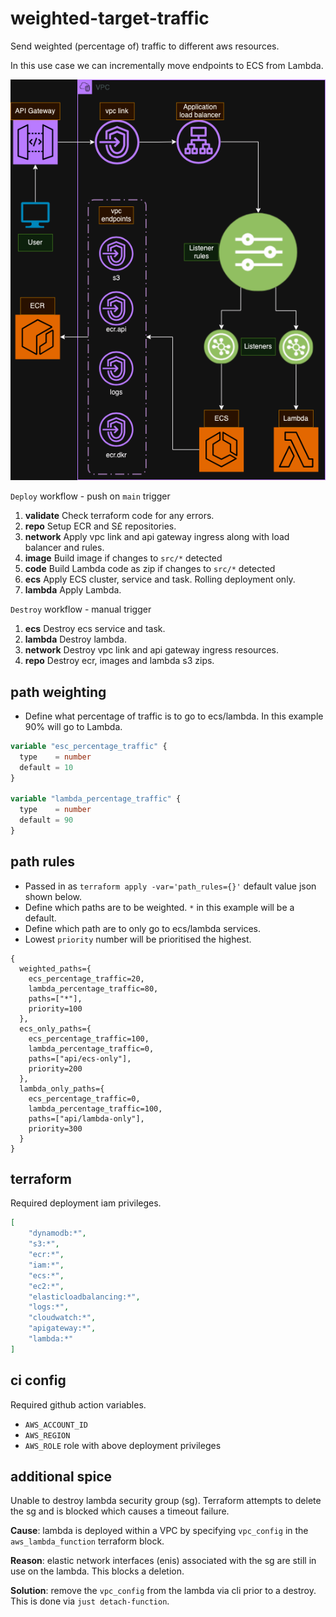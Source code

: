 # weighted-target-traffic

Send weighted (percentage of) traffic to different aws resources. 

In this use case we can incrementally move endpoints to ECS from Lambda.

![Infrastructure](docs/infra.drawio.png)

`Deploy` workflow - push on `main` trigger

1. **validate** Check terraform code for any errors.
2. **repo** Setup ECR and S£ repositories.
3. **network** Apply vpc link and api gateway ingress along with load balancer and rules.
4. **image** Build image if changes to `src/*` detected
5. **code** Build Lambda code as zip if changes to `src/*` detected
6. **ecs** Apply ECS cluster, service and task. Rolling deployment only.
7. **lambda** Apply Lambda.


`Destroy` workflow - manual trigger

1. **ecs** Destroy ecs service and task.
2. **lambda** Destroy lambda.
3. **network** Destroy vpc link and api gateway ingress resources.
4. **repo** Destroy ecr, images and lambda s3 zips.

## path weighting

- Define what percentage of traffic is to go to ecs/lambda. In this example 90% will go to Lambda.

```tf
variable "esc_percentage_traffic" {
  type    = number
  default = 10
}

variable "lambda_percentage_traffic" {
  type    = number
  default = 90
}
```

## path rules

- Passed in as `terraform apply -var='path_rules={}'` default value json shown below.
- Define which paths are to be weighted. `*` in this example will be a default.
- Define which path are to only go to ecs/lambda services.
- Lowest `priority` number will be prioritised the highest.

```hcl
{
  weighted_paths={
    ecs_percentage_traffic=20,
    lambda_percentage_traffic=80,
    paths=["*"],
    priority=100
  },
  ecs_only_paths={
    ecs_percentage_traffic=100,
    lambda_percentage_traffic=0,
    paths=["api/ecs-only"],
    priority=200
  },
  lambda_only_paths={
    ecs_percentage_traffic=0,
    lambda_percentage_traffic=100,
    paths=["api/lambda-only"],
    priority=300
  }
}
```

## terraform

Required deployment iam privileges.

```json
[
    "dynamodb:*", 
    "s3:*", 
    "ecr:*", 
    "iam:*", 
    "ecs:*", 
    "ec2:*", 
    "elasticloadbalancing:*", 
    "logs:*", 
    "cloudwatch:*", 
    "apigateway:*", 
    "lambda:*"
]
```

## ci config

Required github action variables.
- `AWS_ACCOUNT_ID`
- `AWS_REGION`
- `AWS_ROLE` role with above deployment privileges


## additional spice

Unable to destroy lambda security group (sg). Terraform attempts to delete the sg and is blocked which causes a timeout failure.

**Cause**: lambda is deployed within a VPC by specifying `vpc_config` in the `aws_lambda_function` terraform block.

**Reason**: elastic network interfaces (enis) associated with the sg are still in use on the lambda. This blocks a deletion.

**Solution**: remove the `vpc_config` from the lambda via cli prior to a destroy. This is done via `just detach-function`.